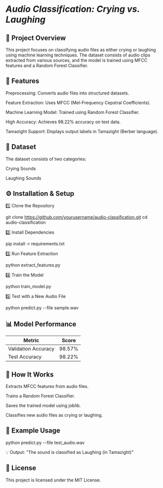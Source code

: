 # *Audio Classification: Crying vs. Laughing*

## 📌 **Project Overview**

This project focuses on classifying audio files as either crying or laughing using machine learning techniques. The dataset consists of audio clips extracted from various sources, and the model is trained using MFCC features and a Random Forest Classifier.

## 🚀 **Features**

Preprocessing: Converts audio files into structured datasets.

Feature Extraction: Uses MFCC (Mel-Frequency Cepstral Coefficients).

Machine Learning Model: Trained using Random Forest Classifier.

High Accuracy: Achieves 98.22% accuracy on test data.

Tamazight Support: Displays output labels in Tamazight (Berber language).

## 📂 **Dataset**

The dataset consists of two categories:

Crying Sounds

Laughing Sounds

## ⚙️ **Installation & Setup**

1️⃣ Clone the Repository

 git clone https://github.com/yourusername/audio-classification.git
 cd audio-classification

2️⃣ Install Dependencies

pip install -r requirements.txt

3️⃣ Run Feature Extraction

python extract_features.py

4️⃣ Train the Model

python train_model.py

5️⃣ Test with a New Audio File

python predict.py --file sample.wav

## 📊 **Model Performance**

| Metric               | Score  |
|----------------------|--------|
| Validation Accuracy | 98.57% |
| Test Accuracy      | 98.22% |


## 📜 **How It Works**

Extracts MFCC features from audio files.

Trains a Random Forest Classifier.

Saves the trained model using joblib.

Classifies new audio files as crying or laughing.

## 🎯 **Example Usage**

python predict.py --file test_audio.wav

💡 Output: "The sound is classified as Laughing (in Tamazight)"

## 📜 **License**

This project is licensed under the MIT License.
